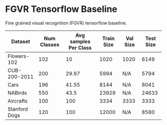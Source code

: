 # FGVR Tensorflow Baseline
Fine grained visual recognition (FGVR) tensorflow baseline.


| Dataset       | Num Classes | Avg samples Per Class | Train Size | Val Size | Test Size |
|---------------|-------------|-----------------------|------------|----------|-----------|
| Flowers-102   | 102         | 10                    | 1020       | 1020     | 6149      |
| CUB-200-2011  | 200         | 29.97                 | 5994       | N/A      | 5794      |
| Cars          | 196         | 41.55                 | 8144       | N/A      | 8041      |
| NABirds       | 550         | 43.5                  | 23929      | N/A      | 24633     |
| Aircrafts     | 100         | 100                   | 3334       | 3333     | 3333      |
| Stanford Dogs | 120         | 100                   | 12000      | N/A      | 8580      |

